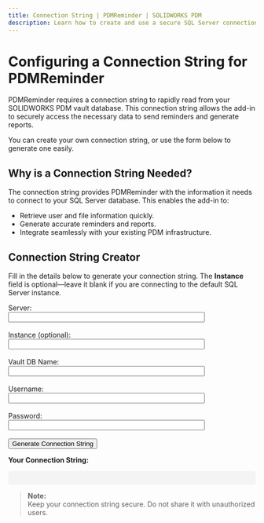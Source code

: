 ```yaml
---
title: Connection String | PDMReminder | SOLIDWORKS PDM
description: Learn how to create and use a secure SQL Server connection string for PDMReminder to access your SOLIDWORKS PDM vault database efficiently.
---
```


# Configuring a Connection String for PDMReminder

PDMReminder requires a connection string to rapidly read from your SOLIDWORKS PDM vault database. This connection string allows the add-in to securely access the necessary data to send reminders and generate reports.

You can create your own connection string, or use the form below to generate one easily.

## Why is a Connection String Needed?

The connection string provides PDMReminder with the information it needs to connect to your SQL Server database. This enables the add-in to:
- Retrieve user and file information quickly.
- Generate accurate reminders and reports.
- Integrate seamlessly with your existing PDM infrastructure.

## Connection String Creator

Fill in the details below to generate your connection string. The **Instance** field is optional—leave it blank if you are connecting to the default SQL Server instance.

<div style="max-width:400px; margin-bottom:1em;">
  <form id="connForm" autocomplete="off">
    <label for="server">Server:</label><br>
    <input type="text" id="server" name="server" required style="width:100%"><br><br>
    <label for="instance">Instance (optional):</label><br>
    <input type="text" id="instance" name="instance" style="width:100%"><br><br>
    <label for="dbname">Vault DB Name:</label><br>
    <input type="text" id="dbname" name="dbname" required style="width:100%"><br><br>
    <label for="username">Username:</label><br>
    <input type="text" id="username" name="username" required style="width:100%"><br><br>
    <label for="password">Password:</label><br>
    <input type="password" id="password" name="password" required style="width:100%"><br><br>
    <button type="button" onclick="generateConnStr()">Generate Connection String</button>
  </form>
</div>

**Your Connection String:**
<pre id="connStrOutput" style="background:#f4f4f4; color:#000000; padding:1em; border-radius:5px;"></pre>

<script>
function generateConnStr() {
    var server = document.getElementById('server').value.trim();
    var instance = document.getElementById('instance').value.trim();
    var dbname = document.getElementById('dbname').value.trim();
    var username = document.getElementById('username').value.trim();
    var password = document.getElementById('password').value.trim();

    var dataSource = server;
    if(instance) {
        dataSource += '\\' + instance;
    }

    var connStr = `Server=${dataSource};Database=${dbname};User Id=${username};Password=${password}`;

    document.getElementById('connStrOutput').textContent = connStr;
}
</script>

> **Note:**  
> Keep your connection string secure. Do not share it with unauthorized users.